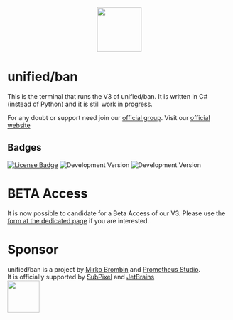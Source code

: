 <div align="center"><a href="https://unifiedban.solutions/?ref=github"><img width="100" src="https://unifiedban.solutions/static/images/Icons/512.png" /></a></div>

# unified/ban
This is the terminal that runs the V3 of unified/ban. It is written in C# (instead of Python) and it is still work in progress.

For any doubt or support need join our [official group](https://t.me/unifiedban_group).
Visit our [official website](https://github.com/unified-ban)

## Badges
[![License Badge](https://img.shields.io/badge/license-MPL--2.0-blue)](https://github.com/unified-ban/Terminal/blob/master/LICENSE) ![Development Version](https://img.shields.io/badge/DevVersion-beta.9-blue) ![Development Version](https://img.shields.io/badge/StableVersion-NotReady-red)

# BETA Access
It is now possible to candidate for a Beta Access of our V3. Please use the [form at the dedicated page](https://unifiedban.solutions/beta) if you are interested.

# Sponsor
unified/ban is a project by [Mirko Brombin](https://mirko.pm/) and [Prometheus Studio](https://www.twitch.tv/prometheus_studio/).\
It is officially supported by [SubPixel](https://subpixel.it) and [JetBrains](https://www.jetbrains.com/?from=unifiedban)\
<a href="https://www.jetbrains.com/?from=unifiedban"><img width="72" src="https://unifiedban.solutions/static/images/jetbrains-logos/jetbrains-variant-4.svg" /></a>
